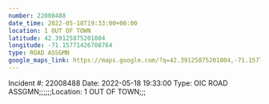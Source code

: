 ```yaml
---
number: 22008488
date_time: 2022-05-18T19:33:00+00:00
location: 1 OUT OF TOWN
latitude: 42.39125875201804
longitude: -71.15771426708764
type: ROAD ASSGMN
google_maps_link: https://maps.google.com/?q=42.39125875201804,-71.15771426708764
---
```


Incident #: 22008488  Date: 2022-05-18 19:33:00   Type: OIC ROAD ASSGMN;;;;;;Location: 1 OUT OF TOWN;;;
